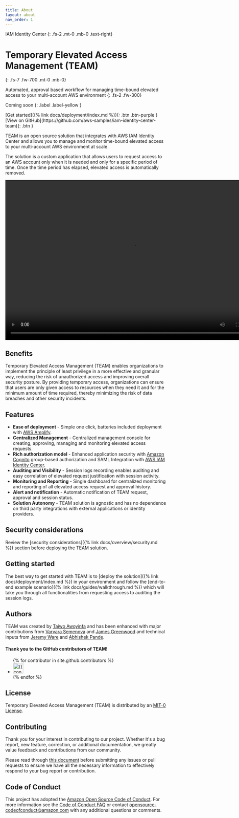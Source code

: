 ```yaml
---
title: About
layout: about
nav_order: 1
---
```

IAM Identity Center
{: .fs-2 .mt-0 .mb-0 .text-right}
# Temporary Elevated Access Management (TEAM)
{: .fs-7 .fw-700 .mt-0 .mb-0}

Automated, approval based workflow for managing time-bound elevated access to your multi-account AWS environment
{: .fs-2 .fw-300}

Coming soon
{: .label .label-yellow }

<span class="fs-4">
[Get started]({% link docs/deployment/index.md %}){: .btn .btn-purple }
</span>
<span class="fs-4">
[View on GitHub](https://github.com/aws-samples/iam-identity-center-team){: .btn }
</span>

TEAM is an open source solution that integrates with AWS IAM Identity Center and allows you to manage and monitor time-bound elevated access to your multi-account AWS environment at scale.

The solution is a custom application that allows users to request access to an AWS account only when it is needed and only for a specific period of time. Once the time period has elapsed, elevated access is automatically removed.

<video width="800" height="500" frameborder="0" autoplay loop allowfullscreen controls>
<source src="https://d3f99z5n3ls8r1.cloudfront.net/videos/requestor_guides/create_request.mov" type="video/mp4">
</video>

## Benefits
Temporary Elevated Access Management (TEAM) enables organizations to implement the principle of least privilege in a more effective and granular way, reducing the risk of unauthorized access and improving overall security posture. By providing temporary access, organizations can ensure that users are only given access to resources when they need it and for the minimum amount of time required, thereby minimizing the risk of data breaches and other security incidents.

## Features
- **Ease of deployment** - Simple one click, batteries included deployment with [AWS Amplify](https://aws.amazon.com/amplify/).
- **Centralized Management** - Centralized management console for creating, approving, managing and monitoring elevated access requests.
- **Rich authorization model** - Enhanced application security with [Amazon Cognito](https://aws.amazon.com/cognito/) group-based authorization and SAML Integration with [AWS IAM Identity Center](https://aws.amazon.com/iam/identity-center/).
- **Auditing and Visibility** - Session logs recording enables auditing and easy correlation of elevated request justification with session activity.
- **Monitoring and Reporting** - Single dashboard for centralized monitoring and reporting of all elevated access request and approval history.
- **Alert and notification** - Automatic notification of TEAM request, approval and session status.
- **Solution Autonomy** - TEAM solution is agnostic and has no dependence on third party integrations with external applications or identity providers.

## Security considerations
Review the [security considerations]({% link docs/overview/security.md %}) section before deploying the TEAM solution.

## Getting started
The best way to get started with TEAM is to [deploy the solution]({% link docs/deployment/index.md %}) in your environment and follow the [end-to-end example scenario]({% link docs/guides/walkthrough.md %}) which will take you through all functionalities from requesting access to auditing the session logs.

## Authors
TEAM was created by [Taiwo Awoyinfa](https://www.linkedin.com/in/taiwo-awoyinfa-299bb425/) and has been enhanced with major contributions from [Varvara Semenova](https://github.com/astrovar) and [James Greenwood](https://github.com/jmsgwd) and technical inputs from [Jeremy Ware](http://example.com) and [Abhishek Pande](https://github.com/ahpande).

#### Thank you to the GitHub contributors of TEAM!

<ul class="list-style-none">
{% for contributor in site.github.contributors %}
  <li class="d-inline-block mr-1">
     <a href="{{ contributor.html_url }}"><img src="{{ contributor.avatar_url }}" width="32" height="32" alt="{{ contributor.login }}"></a>
  </li>
{% endfor %}
</ul>

## License

Temporary Elevated Access Management (TEAM) is distributed by an [MIT-0 License](https://github.com/aws-samples/aws-iam-identity-center-temporary-elevated-access-management/blob/main/LICENSE).

## Contributing
Thank you for your interest in contributing to our project. Whether it's a bug report, new feature, correction, or additional documentation, we greatly value feedback and contributions from our community.

Please read through [this document](https://github.com/aws-samples/iam-identity-center-team/blob/main/CONTRIBUTING.md#contributing-guidelines) before submitting any issues or pull requests to ensure we have all the necessary information to effectively respond to your bug report or contribution.

## Code of Conduct
This project has adopted the [Amazon Open Source Code of Conduct](https://aws.github.io/code-of-conduct).
For more information see the [Code of Conduct FAQ](https://aws.github.io/code-of-conduct-faq) or contact
opensource-codeofconduct@amazon.com with any additional questions or comments.
